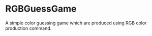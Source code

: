 # RGBGuessGame
 A simple color guessing game which are produced using RGB color production command.
